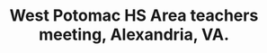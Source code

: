 ---
title: "West Potomac HS Area teachers meeting, Alexandria, VA."
project_id: 
conference_id: ""
presenters:
   - peter_bandettini
summary: "<p>West Potomac HS Area teachers meeting, Alexandria, VA.</p>"
file: /assets/presentations/T193.ppt
filename: T193.ppt
layout: presentation
---